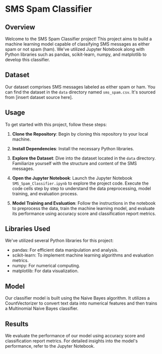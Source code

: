 # SMS Spam Classifier

## Overview
Welcome to the SMS Spam Classifier project! This project aims to build a machine learning model capable of classifying SMS messages as either spam or not spam (ham). We've utilized Jupyter Notebook along with Python libraries such as pandas, scikit-learn, numpy, and matplotlib to develop this classifier.

## Dataset
Our dataset comprises SMS messages labeled as either spam or ham. You can find the dataset in the `data` directory named `sms_spam.csv`. It's sourced from [insert dataset source here].

## Usage
To get started with this project, follow these steps:

1. **Clone the Repository**: Begin by cloning this repository to your local machine.

2. **Install Dependencies**: Install the necessary Python libraries.

3. **Explore the Dataset**: Dive into the dataset located in the `data` directory. Familiarize yourself with the structure and content of the SMS messages.

4. **Open the Jupyter Notebook**: Launch the Jupyter Notebook `SMS_Spam_Classifier.ipynb` to explore the project code. Execute the code cells step by step to understand the data preprocessing, model training, and evaluation process.

5. **Model Training and Evaluation**: Follow the instructions in the notebook to preprocess the data, train the machine learning model, and evaluate its performance using accuracy score and classification report metrics.

## Libraries Used
We've utilized several Python libraries for this project:
- pandas: For efficient data manipulation and analysis.
- scikit-learn: To implement machine learning algorithms and evaluation metrics.
- numpy: For numerical computing.
- matplotlib: For data visualization.

## Model
Our classifier model is built using the Naive Bayes algorithm. It utilizes a CountVectorizer to convert text data into numerical features and then trains a Multinomial Naive Bayes classifier.

## Results
We evaluate the performance of our model using accuracy score and classification report metrics. For detailed insights into the model's performance, refer to the Jupyter Notebook.
